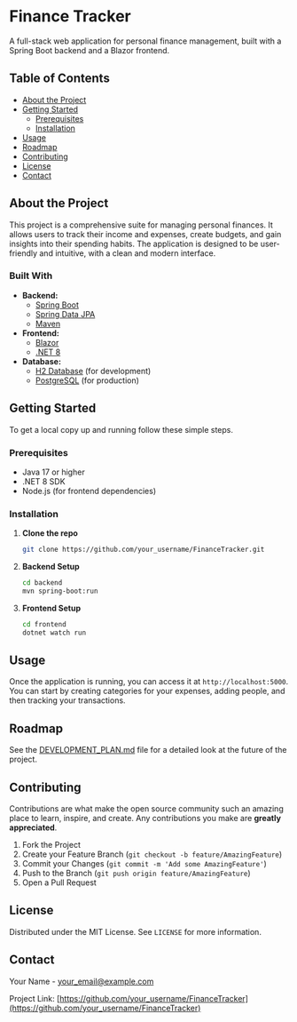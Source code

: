 # Finance Tracker

A full-stack web application for personal finance management, built with a Spring Boot backend and a Blazor frontend.

## Table of Contents

- [About the Project](#about-the-project)
- [Getting Started](#getting-started)
  - [Prerequisites](#prerequisites)
  - [Installation](#installation)
- [Usage](#usage)
- [Roadmap](#roadmap)
- [Contributing](#contributing)
- [License](#license)
- [Contact](#contact)

## About the Project

This project is a comprehensive suite for managing personal finances. It allows users to track their income and expenses, create budgets, and gain insights into their spending habits. The application is designed to be user-friendly and intuitive, with a clean and modern interface.

### Built With

*   **Backend:**
    *   [Spring Boot](https://spring.io/projects/spring-boot)
    *   [Spring Data JPA](https://spring.io/projects/spring-data-jpa)
    *   [Maven](https://maven.apache.org/)
*   **Frontend:**
    *   [Blazor](https://dotnet.microsoft.com/apps/aspnet/web-apps/blazor)
    *   [.NET 8](https://dotnet.microsoft.com/download/dotnet/8.0)
*   **Database:**
    *   [H2 Database](https://www.h2database.com/html/main.html) (for development)
    *   [PostgreSQL](https://www.postgresql.org/) (for production)

## Getting Started

To get a local copy up and running follow these simple steps.

### Prerequisites

*   Java 17 or higher
*   .NET 8 SDK
*   Node.js (for frontend dependencies)

### Installation

1.  **Clone the repo**
    ```sh
    git clone https://github.com/your_username/FinanceTracker.git
    ```
2.  **Backend Setup**
    ```sh
    cd backend
    mvn spring-boot:run
    ```
3.  **Frontend Setup**
    ```sh
    cd frontend
    dotnet watch run
    ```

## Usage

Once the application is running, you can access it at `http://localhost:5000`. You can start by creating categories for your expenses, adding people, and then tracking your transactions.

## Roadmap

See the [DEVELOPMENT_PLAN.md](DEVELOPMENT_PLAN.md) file for a detailed look at the future of the project.

## Contributing

Contributions are what make the open source community such an amazing place to learn, inspire, and create. Any contributions you make are **greatly appreciated**.

1.  Fork the Project
2.  Create your Feature Branch (`git checkout -b feature/AmazingFeature`)
3.  Commit your Changes (`git commit -m 'Add some AmazingFeature'`)
4.  Push to the Branch (`git push origin feature/AmazingFeature`)
5.  Open a Pull Request

## License

Distributed under the MIT License. See `LICENSE` for more information.

## Contact

Your Name - your_email@example.com

Project Link: [https://github.com/your_username/FinanceTracker](https://github.com/your_username/FinanceTracker)